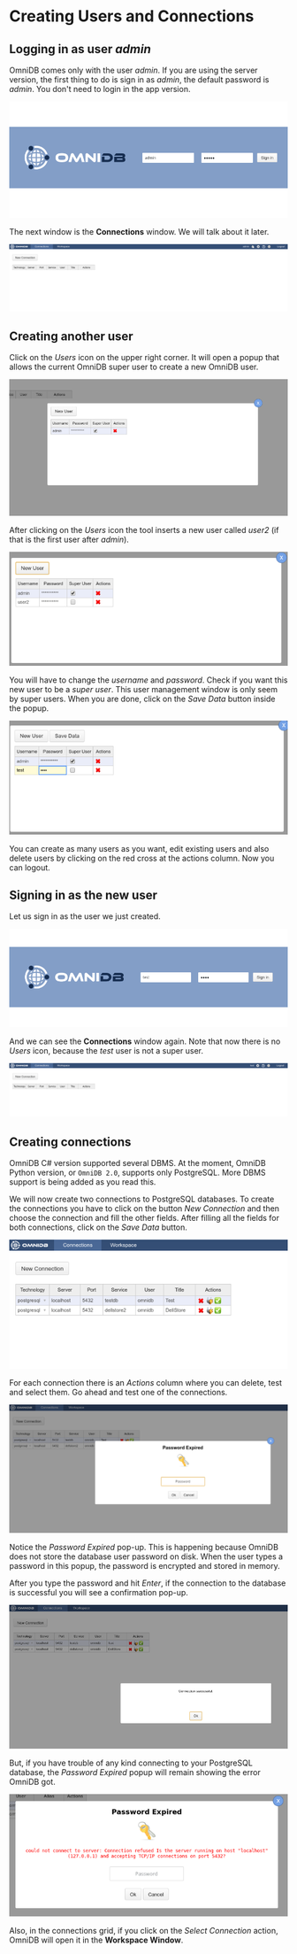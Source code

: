 # Creating Users and Connections

## Logging in as user *admin*

OmniDB comes only with the user *admin*. If you are using the server version,
the first thing to do is sign in as *admin*, the default password is *admin*.
You don't need to login in the app version.

![](../img/04_creating_users_and_connections_01.png)

The next window is the **Connections** window. We will talk about it later.

![](../img/04_creating_users_and_connections_02.png)

## Creating another user

Click on the *Users* icon on the upper right corner. It will open a popup
that allows the current OmniDB super user to create a new OmniDB user.

![](../img/04_creating_users_and_connections_03.png)

After clicking on the *Users* icon the tool inserts a new user called *user2*
(if that is the first user after *admin*).

![](../img/04_creating_users_and_connections_04.png)

You will have to change the *username* and *password*. Check if you want this
new user to be a *super user*. This user management window is only seem by super
users. When you are done, click on the *Save Data* button inside the popup.

![](../img/04_creating_users_and_connections_05.png)

You can create as many users as you want, edit existing users and also delete
users by clicking on the red cross at the actions column. Now you can logout.

## Signing in as the new user

Let us sign in as the user we just created.

![](../img/04_creating_users_and_connections_06.png)

And we can see the **Connections** window again. Note that now there is no
*Users* icon, because the *test* user is not a super user.

![](../img/04_creating_users_and_connections_07.png)

## Creating connections

OmniDB C# version supported several DBMS. At the moment, OmniDB Python version,
or `OmniDB 2.0`, supports only PostgreSQL. More DBMS support is being added as
you read this.

We will now create two connections to PostgreSQL databases. To create the
connections you have to click on the button *New Connection* and then choose the
connection and fill the other fields. After filling all the fields for both
connections, click on the *Save Data* button.

![](../img/04_creating_users_and_connections_08.png)

For each connection there is an *Actions* column where you can delete, test and
select them. Go ahead and test one of the connections.

![](../img/04_creating_users_and_connections_09.png)

Notice the *Password Expired* pop-up. This is happening because OmniDB does not
store the database user password on disk. When the user types a password in this
popup, the password is encrypted and stored in memory.

After you type the password and hit *Enter*, if the connection to the database
is successful you will see a confirmation pop-up.

![](../img/04_creating_users_and_connections_10.png)

But, if you have trouble of any kind connecting to your PostgreSQL database,
the *Password Expired* popup will remain showing the error OmniDB got.

![](../img/04_creating_users_and_connections_11.png)

Also, in the connections grid, if you click on the *Select Connection* action,
OmniDB will open it in the **Workspace Window**.
